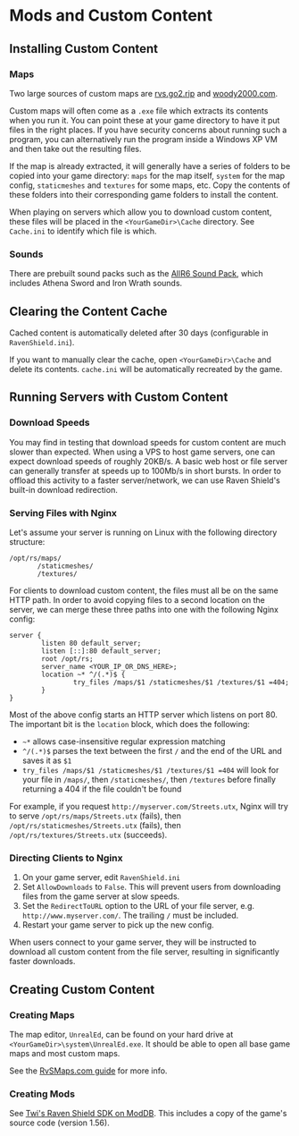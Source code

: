 # Mods and Custom Content

## Installing Custom Content

### Maps

Two large sources of custom maps are [rvs.go2.rip](https://rvs.go2.rip/maps) and [woody2000.com](http://www.woody2000.com/download.php?list.2).

Custom maps will often come as a `.exe` file which extracts its contents when you run it. You can point these at your game directory to have it put files in the right places. If you have security concerns about running such a program, you can alternatively run the program inside a Windows XP VM and then take out the resulting files.

If the map is already extracted, it will generally have a series of folders to be copied into your game directory: `maps` for the map itself, `system` for the map config, `staticmeshes` and `textures` for some maps, etc. Copy the contents of these folders into their corresponding game folders to install the content.

When playing on servers which allow you to download custom content, these files will be placed in the `<YourGameDir>\Cache` directory. See `Cache.ini` to identify which file is which.

### Sounds

There are prebuilt sound packs such as the [AllR6 Sound Pack](http://allr6.com/discuss/viewtopic.php?id=68&i=1), which includes Athena Sword and Iron Wrath sounds.

## Clearing the Content Cache

Cached content is automatically deleted after 30 days (configurable in `RavenShield.ini`).

If you want to manually clear the cache, open `<YourGameDir>\Cache` and delete its contents. `cache.ini` will be automatically recreated by the game.

## Running Servers with Custom Content

### Download Speeds

You may find in testing that download speeds for custom content are much slower than expected. When using a VPS to host game servers, one can expect download speeds of roughly 20KB/s. A basic web host or file server can generally transfer at speeds up to 100Mb/s in short bursts. In order to offload this activity to a faster server/network, we can use Raven Shield's built-in download redirection.

### Serving Files with Nginx

Let's assume your server is running on Linux with the following directory structure:

```
/opt/rs/maps/
       /staticmeshes/
       /textures/
```

For clients to download custom content, the files must all be on the same HTTP path. In order to avoid copying files to a second location on the server, we can merge these three paths into one with the following Nginx config:

```
server {
        listen 80 default_server;
        listen [::]:80 default_server;
        root /opt/rs;
        server_name <YOUR_IP_OR_DNS_HERE>;
        location ~* ^/(.*)$ {
                try_files /maps/$1 /staticmeshes/$1 /textures/$1 =404;
        }
}
```

Most of the above config starts an HTTP server which listens on port 80. The important bit is the `location` block, which does the following:

- `~*` allows case-insensitive regular expression matching
- `^/(.*)$` parses the text between the first `/` and the end of the URL and saves it as `$1`
- `try_files /maps/$1 /staticmeshes/$1 /textures/$1 =404` will look for your file in `/maps/`, then `/staticmeshes/`, then `/textures` before finally returning a 404 if the file couldn't be found

For example, if you request `http://myserver.com/Streets.utx`, Nginx will try to serve `/opt/rs/maps/Streets.utx` (fails), then `/opt/rs/staticmeshes/Streets.utx` (fails), then `/opt/rs/textures/Streets.utx` (succeeds).

### Directing Clients to Nginx

1. On your game server, edit `RavenShield.ini`
1. Set `AllowDownloads` to `False`. This will prevent users from downloading files from the game server at slow speeds.
1. Set the `RedirectToURL` option to the URL of your file server, e.g. `http://www.myserver.com/`. The trailing `/` must be included.
1. Restart your game server to pick up the new config.

When users connect to your game server, they will be instructed to download all custom content from the file server, resulting in significantly faster downloads.

## Creating Custom Content

### Creating Maps

The map editor, `UnrealEd`, can be found on your hard drive at `<YourGameDir>\system\UnrealEd.exe`. It should be able to open all base game maps and most custom maps.

See the [RvSMaps.com guide](http://rvsmaps.smclan.org/tut_sounds.htm) for more info.

### Creating Mods

See [Twi's Raven Shield SDK on ModDB](https://www.moddb.com/mods/raven-shield-software-development-kit). This includes a copy of the game's source code (version 1.56).
